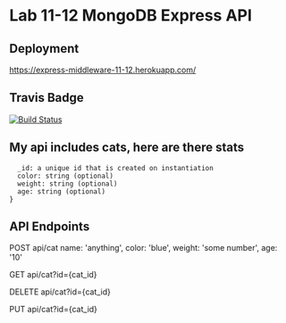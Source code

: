 # Lab 11-12 MongoDB Express API

## Deployment
https://express-middleware-11-12.herokuapp.com/

## Travis Badge
[![Build Status](https://travis-ci.org/kgamer007/11-12-mongodb-express-api.svg?branch=master)](https://travis-ci.org/kgamer007/11-12-mongodb-express-api)

## My api includes cats, here are there stats
```
  _id: a unique id that is created on instantiation
  color: string (optional)
  weight: string (optional)
  age: string (optional)
}
```

## API Endpoints
POST api/cat
    name: 'anything',
    color: 'blue',
    weight: 'some number',
    age: '10'

GET api/cat?id={cat_id}

DELETE api/cat?id={cat_id}

PUT api/cat?id={cat_id}
